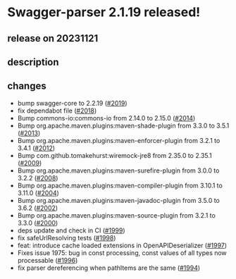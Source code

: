# Swagger-parser 2.1.19 released!

## release on 20231121

## description

## changes

* bump swagger-core to 2.2.19 (<a class="issue-link js-issue-link" data-error-text="Failed to load title" data-id="2004000314" data-permission-text="Title is private" data-url="https://github.com/swagger-api/swagger-parser/issues/2019" data-hovercard-type="pull_request" data-hovercard-url="/swagger-api/swagger-parser/pull/2019/hovercard" href="https://github.com/swagger-api/swagger-parser/pull/2019">#2019</a>)
* fix dependabot file (<a class="issue-link js-issue-link" data-error-text="Failed to load title" data-id="2003955885" data-permission-text="Title is private" data-url="https://github.com/swagger-api/swagger-parser/issues/2018" data-hovercard-type="pull_request" data-hovercard-url="/swagger-api/swagger-parser/pull/2018/hovercard" href="https://github.com/swagger-api/swagger-parser/pull/2018">#2018</a>)
* Bump commons-io:commons-io from 2.14.0 to 2.15.0 (<a class="issue-link js-issue-link" data-error-text="Failed to load title" data-id="1982362999" data-permission-text="Title is private" data-url="https://github.com/swagger-api/swagger-parser/issues/2014" data-hovercard-type="pull_request" data-hovercard-url="/swagger-api/swagger-parser/pull/2014/hovercard" href="https://github.com/swagger-api/swagger-parser/pull/2014">#2014</a>)
* Bump org.apache.maven.plugins:maven-shade-plugin from 3.3.0 to 3.5.1 (<a class="issue-link js-issue-link" data-error-text="Failed to load title" data-id="1982362846" data-permission-text="Title is private" data-url="https://github.com/swagger-api/swagger-parser/issues/2013" data-hovercard-type="pull_request" data-hovercard-url="/swagger-api/swagger-parser/pull/2013/hovercard" href="https://github.com/swagger-api/swagger-parser/pull/2013">#2013</a>)
* Bump org.apache.maven.plugins:maven-enforcer-plugin from 3.2.1 to 3.4.1 (<a class="issue-link js-issue-link" data-error-text="Failed to load title" data-id="1982362717" data-permission-text="Title is private" data-url="https://github.com/swagger-api/swagger-parser/issues/2012" data-hovercard-type="pull_request" data-hovercard-url="/swagger-api/swagger-parser/pull/2012/hovercard" href="https://github.com/swagger-api/swagger-parser/pull/2012">#2012</a>)
* Bump com.github.tomakehurst:wiremock-jre8 from 2.35.0 to 2.35.1 (<a class="issue-link js-issue-link" data-error-text="Failed to load title" data-id="1981236924" data-permission-text="Title is private" data-url="https://github.com/swagger-api/swagger-parser/issues/2009" data-hovercard-type="pull_request" data-hovercard-url="/swagger-api/swagger-parser/pull/2009/hovercard" href="https://github.com/swagger-api/swagger-parser/pull/2009">#2009</a>)
* Bump org.apache.maven.plugins:maven-surefire-plugin from 3.0.0 to 3.2.2 (<a class="issue-link js-issue-link" data-error-text="Failed to load title" data-id="1981236712" data-permission-text="Title is private" data-url="https://github.com/swagger-api/swagger-parser/issues/2008" data-hovercard-type="pull_request" data-hovercard-url="/swagger-api/swagger-parser/pull/2008/hovercard" href="https://github.com/swagger-api/swagger-parser/pull/2008">#2008</a>)
* Bump org.apache.maven.plugins:maven-compiler-plugin from 3.10.1 to 3.11.0 (<a class="issue-link js-issue-link" data-error-text="Failed to load title" data-id="1981236277" data-permission-text="Title is private" data-url="https://github.com/swagger-api/swagger-parser/issues/2004" data-hovercard-type="pull_request" data-hovercard-url="/swagger-api/swagger-parser/pull/2004/hovercard" href="https://github.com/swagger-api/swagger-parser/pull/2004">#2004</a>)
* Bump org.apache.maven.plugins:maven-javadoc-plugin from 3.5.0 to 3.6.2 (<a class="issue-link js-issue-link" data-error-text="Failed to load title" data-id="1981236161" data-permission-text="Title is private" data-url="https://github.com/swagger-api/swagger-parser/issues/2002" data-hovercard-type="pull_request" data-hovercard-url="/swagger-api/swagger-parser/pull/2002/hovercard" href="https://github.com/swagger-api/swagger-parser/pull/2002">#2002</a>)
* Bump org.apache.maven.plugins:maven-source-plugin from 3.2.1 to 3.3.0 (<a class="issue-link js-issue-link" data-error-text="Failed to load title" data-id="1981236011" data-permission-text="Title is private" data-url="https://github.com/swagger-api/swagger-parser/issues/2000" data-hovercard-type="pull_request" data-hovercard-url="/swagger-api/swagger-parser/pull/2000/hovercard" href="https://github.com/swagger-api/swagger-parser/pull/2000">#2000</a>)
* deps update and check in CI (<a class="issue-link js-issue-link" data-error-text="Failed to load title" data-id="1981216916" data-permission-text="Title is private" data-url="https://github.com/swagger-api/swagger-parser/issues/1999" data-hovercard-type="pull_request" data-hovercard-url="/swagger-api/swagger-parser/pull/1999/hovercard" href="https://github.com/swagger-api/swagger-parser/pull/1999">#1999</a>)
* fix safeUrlResolving tests (<a class="issue-link js-issue-link" data-error-text="Failed to load title" data-id="1980879527" data-permission-text="Title is private" data-url="https://github.com/swagger-api/swagger-parser/issues/1998" data-hovercard-type="pull_request" data-hovercard-url="/swagger-api/swagger-parser/pull/1998/hovercard" href="https://github.com/swagger-api/swagger-parser/pull/1998">#1998</a>)
* feat: introduce cache loaded extensions in OpenAPIDeserializer (<a class="issue-link js-issue-link" data-error-text="Failed to load title" data-id="1975601528" data-permission-text="Title is private" data-url="https://github.com/swagger-api/swagger-parser/issues/1997" data-hovercard-type="pull_request" data-hovercard-url="/swagger-api/swagger-parser/pull/1997/hovercard" href="https://github.com/swagger-api/swagger-parser/pull/1997">#1997</a>)
* Fixes issue 1975: bug in const processing, const values of all types now processable (<a class="issue-link js-issue-link" data-error-text="Failed to load title" data-id="1972988164" data-permission-text="Title is private" data-url="https://github.com/swagger-api/swagger-parser/issues/1996" data-hovercard-type="pull_request" data-hovercard-url="/swagger-api/swagger-parser/pull/1996/hovercard" href="https://github.com/swagger-api/swagger-parser/pull/1996">#1996</a>)
* fix parser dereferencing when pathItems are the same (<a class="issue-link js-issue-link" data-error-text="Failed to load title" data-id="1960164004" data-permission-text="Title is private" data-url="https://github.com/swagger-api/swagger-parser/issues/1994" data-hovercard-type="pull_request" data-hovercard-url="/swagger-api/swagger-parser/pull/1994/hovercard" href="https://github.com/swagger-api/swagger-parser/pull/1994">#1994</a>)


